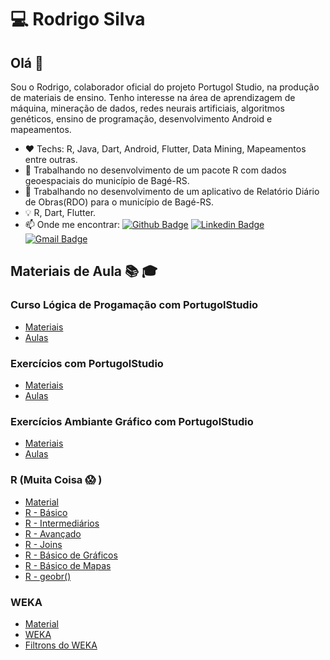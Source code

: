 # :computer: Rodrigo Silva

## Olá 👋

Sou o Rodrigo, colaborador oficial do projeto Portugol Studio, na produção de materiais de ensino.
Tenho interesse na área de aprendizagem de máquina, mineração de dados, redes neurais artificiais, algoritmos genéticos, ensino de programação, desenvolvimento Android e mapeamentos.
- :heart: Techs: R, Java, Dart, Android, Flutter, Data Mining, Mapeamentos entre outras.
- :hammer: Trabalhando no desenvolvimento de um pacote R com dados geoespaciais do município de Bagé-RS.
- :hammer: Trabalhando no desenvolvimento de um aplicativo de Relatório Diário de Obras(RDO) para o município de Bagé-RS.
- :bulb: R, Dart, Flutter.
- :mailbox: Onde me encontrar:
[![Github Badge](https://img.shields.io/badge/-Github-000?style=flat-square&logo=Github&logoColor=white&link=https://github.com/Prof-Rodrigo-Silva)](https://github.com/Prof-Rodrigo-Silva)
[![Linkedin Badge](https://img.shields.io/badge/-LinkedIn-blue?style=flat-square&logo=Linkedin&logoColor=white&link=https://www.linkedin.com/in/rodrigo-silva-472928138/)](https://www.linkedin.com/in/rodrigo-silva-472928138/)
[![Gmail Badge](https://img.shields.io/badge/-Gmail-c14438?style=flat-square&logo=Gmail&logoColor=white&link=mailto:profrodrigorosadasilva@gmail.com)](mailto:profrodrigorosadasilva@gmail.com)

## Materiais de Aula :books: :mortar_board:

### Curso Lógica de Progamação com PortugolStudio
- [Materiais](https://github.com/Prof-Rodrigo-Silva/cursoLogicaDeProgramacaoComPortugolStudio)
- [Aulas](https://youtu.be/ECxkjvIVbkc)

### Exercícios com PortugolStudio
- [Materiais](https://github.com/Prof-Rodrigo-Silva/Atividade-PortugolStudio)
- [Aulas](https://youtu.be/rAbaMaoBURc)

### Exercícios Ambiante Gráfico com PortugolStudio
- [Materiais](https://github.com/Prof-Rodrigo-Silva/Atividade-PortugolStudio-AmbienteGrafico)
- [Aulas](https://youtu.be/l5nhQFM4F2I)

### R (Muita Coisa :scream: )
- [Material](https://github.com/Prof-Rodrigo-Silva/ScriptR)
- [R - Básico](https://youtu.be/854XZlr0VKI)
- [R - Intermediários](https://youtu.be/gW-rWGq06d0)
- [R - Avançado](https://youtu.be/PSsP1TSKmaA)
- [R - Joins](https://youtu.be/iMdHyXaFtq4)
- [R - Básico de Gráficos](https://youtu.be/RmpocgKpSjU)
- [R - Básico de Mapas](https://youtu.be/cYqn5kaN_GI)
- [R - geobr()](https://youtu.be/BZ0NQrq3GV4)

### WEKA
- [Material](https://github.com/Prof-Rodrigo-Silva/WEKA-e-Arquivos)
- [WEKA](https://youtu.be/xtCuV92YdG4)
- [Filtrons do WEKA](https://youtu.be/y0jUFFBPSos)
